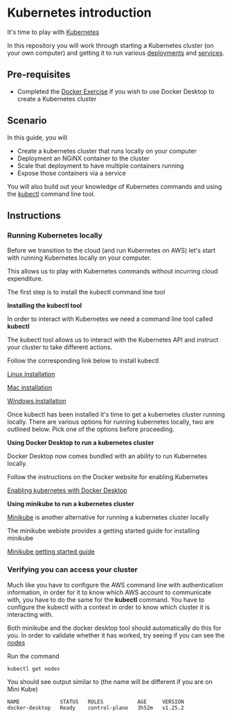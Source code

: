 # Kubernetes introduction

It's time to play with [Kubernetes](https://kubernetes.io/)

In this repository you will work through starting a Kubernetes cluster (on your own computer) and getting it to run various [deployments](https://kubernetes.io/docs/concepts/workloads/controllers/deployment/) and [services](https://kubernetes.io/docs/concepts/workloads/controllers/deployment/).

## Pre-requisites

- Completed the [Docker Exercise](https://github.com/northcoders/ce-docker) if you wish to use Docker Desktop to create a Kubernetes cluster

## Scenario

In this guide, you will 

* Create a kubernetes cluster that runs locally on your computer
* Deployment an NGiNX container to the cluster
* Scale that deployment to have multiple containers running
* Expose those containers via a service

You will also build out your knowledge of Kubernetes commands and using the [kubectl](https://kubernetes.io/docs/reference/kubectl/) command line tool.

## Instructions

### Running Kubernetes locally

Before we transition to the cloud (and run Kubernetes on AWS) let's start with running Kubernetes locally on your computer. 

This allows us to play with Kubernetes commands without incurring cloud expenditure.

The first step is to install the kubectl command line tool

**Installing the kubectl tool**

In order to interact with Kubernetes we need a command line tool called **kubectl**

The kubectl tool allows us to interact with the Kubernetes API and instruct your cluster to take different actions.

Follow the corresponding link below to install kubectl

[Linux installation](https://kubernetes.io/docs/tasks/tools/install-kubectl-linux/)

[Mac installation](https://kubernetes.io/docs/tasks/tools/install-kubectl-macos/)

[Windows installation](https://kubernetes.io/docs/tasks/tools/install-kubectl-windows/)

Once kubectl has been installed it's time to get a kubernetes cluster running locally. There are various options for running kubernetes locally, two are outlined below. Pick one of the options before proceeding.

**Using Docker Desktop to run a kubernetes cluster**

Docker Desktop now comes bundled with an ability to run Kubernetes locally.

Follow the instructions on the Docker website for enabling Kubernetes

[Enabling kubernetes with Docker Desktop](https://docs.docker.com/desktop/kubernetes/)

**Using minikube to run a kubernetes cluster**

[Minikube](https://minikube.sigs.k8s.io/docs/) is another alternative for running a kubernetes cluster locally

The minikube webiste provides a getting started guide for installing minikube

[Minikube getting started guide](https://minikube.sigs.k8s.io/docs/start/)


### Verifying you can access your cluster

Much like you have to configure the AWS command line with authentication information, in order for it to know which AWS account to communicate with, you have to do the same for the **kubectl** command. You have to configure the kubectl with a context in order to know which cluster it is interacting with. 

Both minikube and the docker desktop tool should automatically do this for you. In order to validate whether it has worked, try seeing if you can see the [nodes](https://kubernetes.io/docs/concepts/architecture/nodes/)

Run the command

```
kubectl get nodes
```

You should see output similar to (the name will be different if you are on Mini Kube)

```
NAME             STATUS   ROLES           AGE     VERSION
docker-desktop   Ready    control-plane   3h52m   v1.25.2
```




